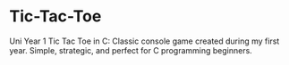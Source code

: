 # Tic-Tac-Toe
Uni Year 1 Tic Tac Toe in C: Classic console game created during my first year. Simple, strategic, and perfect for C programming beginners.
